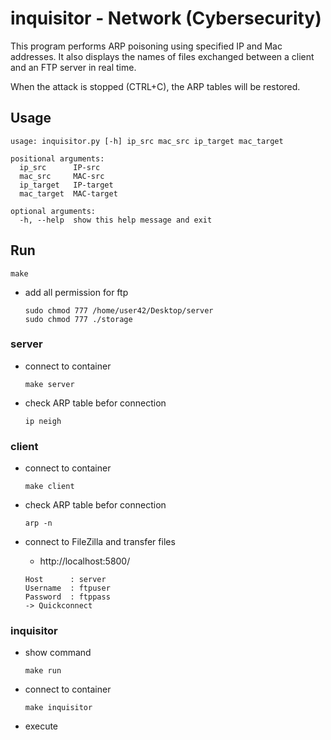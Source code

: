 # inquisitor - Network (Cybersecurity)

This program performs ARP poisoning using specified IP and Mac addresses.
It also displays the names of files exchanged between a client and an FTP server in real time.

When the attack is stopped (CTRL+C), the ARP tables will be restored.

## Usage

```
usage: inquisitor.py [-h] ip_src mac_src ip_target mac_target

positional arguments:
  ip_src      IP-src
  mac_src     MAC-src
  ip_target   IP-target
  mac_target  MAC-target

optional arguments:
  -h, --help  show this help message and exit
```


## Run

```
make
```

- add all permission for ftp
  ```
  sudo chmod 777 /home/user42/Desktop/server
  sudo chmod 777 ./storage
  ```

### server

- connect to container
  ```
  make server
  ```
- check ARP table befor connection
  ```
  ip neigh
  ``` 

### client

- connect to container
  ```
  make client
  ```
- check ARP table befor connection
  ```
  arp -n
  ```

- connect to FileZilla and transfer files
  - http://localhost:5800/

  ```
  Host      : server
  Username  : ftpuser
  Password  : ftppass
  -> Quickconnect
  ```

### inquisitor

- show command
  ```
  make run
  ```
- connect to container
  ```
  make inquisitor
  ```
- execute
  ```

  ```

